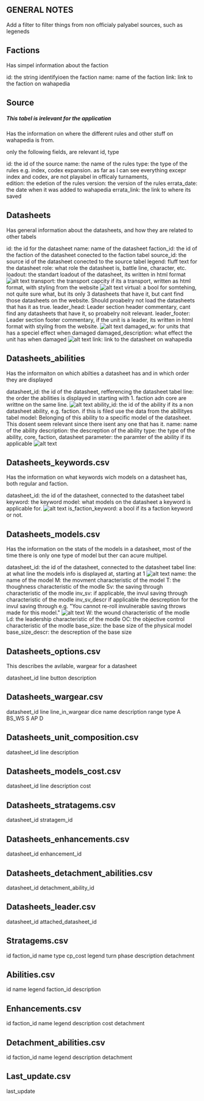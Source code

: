 ## GENERAL NOTES
Add a filter to filter things from non officialy palyabel sources, such as legeneds


## Factions
Has simpel information about the faction

id: the string identifyioen the faction
name: name of the faction
link: link to the faction on wahapedia


## Source
##### This tabel is irelevant for the application
Has the information on where the different rules and other stuff on wahapedia is from.

only the following fields, are relevant
id, type


id: the id of the source
name: the name of the rules
type: the type of the rules e.g. index, codex expansion.
as far as I can see everything excepr index and codex, are not playabel in officaly turnaments,  
edition: the edetion of the rules
version: the version of the rules
errata_date: the date when it was added to wahapedia
errata_link: the link to where its saved


## Datasheets
Has general information about the datasheets, and how they are related to other tabels

id: the id for the datasheet
name: name of the datasheet
faction_id: the id of the faction of the datasheet conected to the faction tabel
source_id: the source id of the datasheet conected to the source tabel
legend: fluff text for the datasheet
role: what role the datasheet is, battle line, character, etc.
loadout: the standart loadout of the datasheet, its written in html format
![alt text](image.png)
transport: the transport capcity if its a transport, written as html format, with styling from the website
![alt text](image-1.png)
virtual: a bool for somtehing, not quite sure what, but its only 3 datasheets that have it, but cant find those datasheets on the website. Should proabelry not load the datasheets that has it as true.
leader_head: Leader section header commentary, cant find any datasheets that have it, so proabelry noit relevant.
leader_footer: Leader section footer commentary, if the unit is a leader, its written in html format with styilng from the website.
![alt text](image-2.png)
damaged_w: for units that has a speciel effect when damaged
damaged_description: what effect the unit has when damaged
![alt text](image-3.png)
link: link to the datasheet on wahapedia


## Datasheets_abilities
Has the informaiton on which abilties a datasheet has and in which order they are displayed

datasheet_id: the id of the datasheet, refferencing the datasheet tabel 
line: the order the abilities is displayed in starting with 1. faction adn core are writtne on the same line.
![alt text](image-4.png)
ability_id: the id of the ability if its a non datasheet ability, e.g. faction. if this is filed use the data from the abillityes tabel 
model: Belonging of this ability to a specific model of the datasheet. This dosent seem relevant since there isent any one that has it.
name: name of the ability
description: the descreption of the ability
type: the type of the ability, core, faction, datasheet 
parameter: the paramter of the ability if its applicable
![alt text](image-5.png)


## Datasheets_keywords.csv
Has the information on what keywords wich models on a datasheet has, both regular and faction.

datasheet_id: the id of the datasheet, connected to the datasheet tabel
keyword: the keyword
model: what models on the datasheet a keyword is applicable for. 
![alt text](image-6.png)
is_faction_keyword: a bool if its a faction keyword or not.


## Datasheets_models.csv
Has the information on the stats of the models in a datasheet, most of the time there is only one type of model but ther can acure multipel.

datasheet_id: the id of the datasheet, connected to the datasheet tabel
line: at what line the models info is displayed at, starting at 1
![alt text](image-7.png)
name: the name of the model
M: the movment characteristic of the model
T: the thoughness characteristic of the modle
Sv: the saving through characteristic of the modle
inv_sv: if applicable, the invul saving through characteristic of the modle
inv_sv_descr if applicable the descreption for the invul saving through e.g. "You cannot re-roll invulnerable saving throws made for this model."
![alt text](image-8.png)
W: the wound characteristic of the modle
Ld: the leadership characteristic of the modle
OC: the objective control characteristic of the modle
base_size: the base size of the physical model
base_size_descr: the descreption of the base size 


## Datasheets_options.csv
This describes the avilable, wargear for a datasheet

datasheet_id
line
button
description


## Datasheets_wargear.csv
datasheet_id
line
line_in_wargear
dice
name
description
range
type
A
BS_WS
S
AP
D


## Datasheets_unit_composition.csv
datasheet_id
line
description


## Datasheets_models_cost.csv
datasheet_id
line
description
cost


## Datasheets_stratagems.csv
datasheet_id
stratagem_id


## Datasheets_enhancements.csv
datasheet_id
enhancement_id


## Datasheets_detachment_abilities.csv
datasheet_id
detachment_ability_id

## Datasheets_leader.csv
datasheet_id
attached_datasheet_id


## Stratagems.csv
id
faction_id
name
type
cp_cost
legend
turn
phase
description
detachment


## Abilities.csv
id
name
legend
faction_id
description


## Enhancements.csv
id
faction_id
name
legend
description
cost
detachment


## Detachment_abilities.csv
id
faction_id
name
legend
description
detachment


## Last_update.csv
last_update
